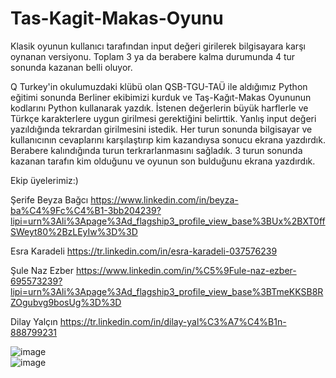 # Tas-Kagit-Makas-Oyunu
Klasik oyunun kullanıcı tarafından input değeri girilerek bilgisayara karşı oynanan versiyonu. Toplam 3 ya da berabere kalma durumunda 4 tur sonunda kazanan belli oluyor.

Q Turkey'in okulumuzdaki klübü olan QSB-TGU-TAÜ ile aldığımız Python eğitimi sonunda Berliner ekibimizi kurduk ve Taş-Kağıt-Makas Oyununun kodlarını Python kullanarak yazdık. İstenen değerlerin büyük harflerle ve Türkçe karakterlere uygun girilmesi gerektiğini belirttik. Yanlış input değeri yazıldığında tekrardan girilmesini istedik. Her turun sonunda bilgisayar ve kullanıcının cevaplarını karşılaştırıp kim kazandıysa sonucu ekrana yazdırdık. Berabere kalındığında turun terkrarlanmasını sağladık. 3 turun sonunda kazanan tarafın kim olduğunu ve oyunun son bulduğunu ekrana yazdırdık.

Ekip üyelerimiz:)

Şerife Beyza Bağcı  https://www.linkedin.com/in/beyza-ba%C4%9Fc%C4%B1-3bb204239?lipi=urn%3Ali%3Apage%3Ad_flagship3_profile_view_base%3BUx%2BXT0ffSWeyt80%2BzLEyIw%3D%3D

Esra Karadeli  https://tr.linkedin.com/in/esra-karadeli-037576239

Şule Naz Ezber  https://www.linkedin.com/in/%C5%9Fule-naz-ezber-695573239?lipi=urn%3Ali%3Apage%3Ad_flagship3_profile_view_base%3BTmeKKSB8RZOgubvg9bosUg%3D%3D

Dilay Yalçın  https://tr.linkedin.com/in/dilay-yal%C3%A7%C4%B1n-888799231

![image](https://user-images.githubusercontent.com/102463588/166097225-2d014836-f6a2-48da-aeab-c57bdba72a8f.png)  
![image](https://user-images.githubusercontent.com/102463588/166097300-179a99bb-4682-4cf1-9d13-c0e7dd912831.png)

